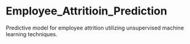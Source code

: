 # Employee_Attritioin_Prediction
Predictive model for employee attrition utilizing unsupervised machine learning techniques.
